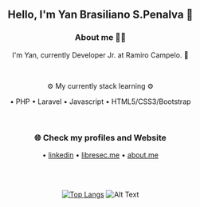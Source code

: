 <div align="center">
  <h2>Hello, I'm Yan Brasiliano S.Penalva 🦉</h2>
   
  <h3>About me 👨‍💻</h3>

   I'm Yan, currently Developer Jr. at Ramiro Campelo. :briefcase: <br>
     
  <br>
            
   ⚙️ My currently stack learning ⚙️ <br>

  • PHP  • Laravel  • Javascript
   • HTML5/CSS3/Bootstrap
 
  <br>
  
<!--  💻 I also study, less frequently: 
    <br>
  • C, Assembly, Java and Python. -->
      
  <h3>🌐 Check my profiles and Website</h3>

  • [linkedin](https://www.linkedin.com/in/yan-brasiliano/) 
  • [libresec.me](https://www.libresec.me/)
  • [about.me](https://about.me/brasiliano/)
  
  <br>
  <br>

[![Top Langs](https://github-readme-stats.vercel.app/api/top-langs/?username=yanbrasiliano&layout=compact&theme=dracula)](https://github.com/anuraghazra/github-readme-stats)
![Alt Text](https://user-images.githubusercontent.com/5713670/87202985-820dcb80-c2b6-11ea-9f56-7ec461c497c3.gif)

<!--==[![Anurag's github stats](https://github-readme-stats.vercel.app/api?username=yanbrasiliano&show_icons=true&theme=dracula)](https://github.com/anuraghazra/github-readme-stats)-->





